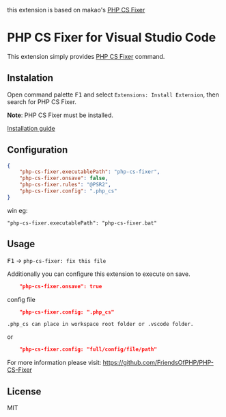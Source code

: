 this extension is based on makao's [PHP CS Fixer ](https://marketplace.visualstudio.com/items?itemName=makao.phpcsfixer)

# PHP CS Fixer for Visual Studio Code
This extension simply provides [PHP CS Fixer](https://github.com/FriendsOfPHP/PHP-CS-Fixer) command.

## Instalation
Open command palette <kbd>F1</kbd> and select `Extensions: Install Extension`, then search for PHP CS Fixer.

**Note**: PHP CS Fixer must be installed.

[Installation guide](https://github.com/FriendsOfPHP/PHP-CS-Fixer#installation)

## Configuration
```JSON
{
    "php-cs-fixer.executablePath": "php-cs-fixer",
    "php-cs-fixer.onsave": false,
    "php-cs-fixer.rules": "@PSR2",
    "php-cs-fixer.config": ".php_cs"
}
```
win eg:
```
"php-cs-fixer.executablePath": "php-cs-fixer.bat"
```

## Usage
<kbd>F1</kbd> -> `php-cs-fixer: fix this file`

Additionally you can configure this extension to execute on save.
```JSON
    "php-cs-fixer.onsave": true
```
config file
```JSON
    "php-cs-fixer.config: ".php_cs"
```
    .php_cs can place in workspace root folder or .vscode folder.

or
```JSON
    "php-cs-fixer.config: "full/config/file/path"
```

For more information please visit: https://github.com/FriendsOfPHP/PHP-CS-Fixer

## License
MIT